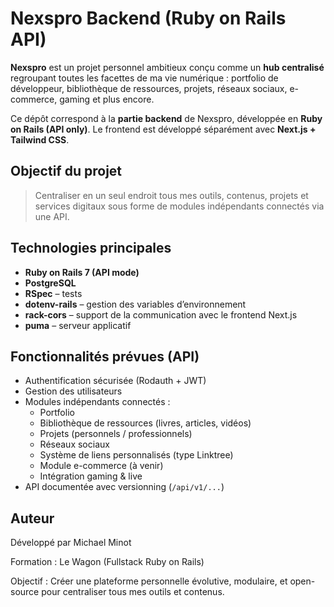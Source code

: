 # Nexspro Backend (Ruby on Rails API)

**Nexspro** est un projet personnel ambitieux conçu comme un **hub centralisé** regroupant toutes les facettes de ma vie numérique : portfolio de développeur, bibliothèque de ressources, projets, réseaux sociaux, e-commerce, gaming et plus encore.

Ce dépôt correspond à la **partie backend** de Nexspro, développée en **Ruby on Rails (API only)**.
Le frontend est développé séparément avec **Next.js + Tailwind CSS**.

## Objectif du projet

> Centraliser en un seul endroit tous mes outils, contenus, projets et services digitaux sous forme de modules indépendants connectés via une API.

## Technologies principales

- **Ruby on Rails 7 (API mode)**
- **PostgreSQL**
- **RSpec** – tests
- **dotenv-rails** – gestion des variables d’environnement
- **rack-cors** – support de la communication avec le frontend Next.js
- **puma** – serveur applicatif

## Fonctionnalités prévues (API)

- Authentification sécurisée (Rodauth + JWT)
- Gestion des utilisateurs
- Modules indépendants connectés :
  - Portfolio
  - Bibliothèque de ressources (livres, articles, vidéos)
  - Projets (personnels / professionnels)
  - Réseaux sociaux
  - Système de liens personnalisés (type Linktree)
  - Module e-commerce (à venir)
  - Intégration gaming & live
- API documentée avec versionning (`/api/v1/...`)

## Auteur

Développé par Michael Minot

Formation : Le Wagon (Fullstack Ruby on Rails)

Objectif : Créer une plateforme personnelle évolutive, modulaire, et open-source pour centraliser tous mes outils et contenus.
